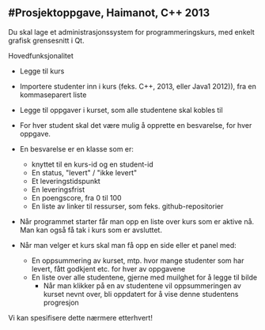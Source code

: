 #Prosjektoppgave, Haimanot, C++ 2013
------------------------------------------

Du skal lage et administrasjonssystem for programmeringskurs, med enkelt grafisk grensesnitt i Qt. 


Hovedfunksjonalitet

- Legge til kurs
- Importere studenter inn i kurs (feks. C++, 2013, eller Java1 2012)), fra en kommaseparert liste
- Legge til oppgaver i kurset, som alle studentene skal kobles til
- For hver student skal det være mulig å opprette en besvarelse, for hver oppgave. 
- En besvarelse er en klasse som er:
     - knyttet til en kurs-id og en student-id
     - En status, "levert" / "ikke levert"
     - Et leveringstidspunkt
     - En leveringsfrist
     - En poengscore, fra 0 til 100
     - En liste av linker til ressurser, som feks. github-repositorier

- Når programmet starter får man opp en liste over kurs som er aktive nå. Man kan også få tak i kurs som er avsluttet.
- Når man velger et kurs skal man få opp en side eller et panel med:
  - En oppsummering av kurset, mtp. hvor mange studenter som har levert, fått godkjent etc. for hver av oppgavene
  - En liste over alle studentene, gjerne med muilghet for å legge til bilde
    - Når man klikker på en av studentene vil oppsummeringen av kurset nevnt over, bli oppdatert for å vise denne studentens progresjon


Vi kan spesifisere dette nærmere etterhvert!